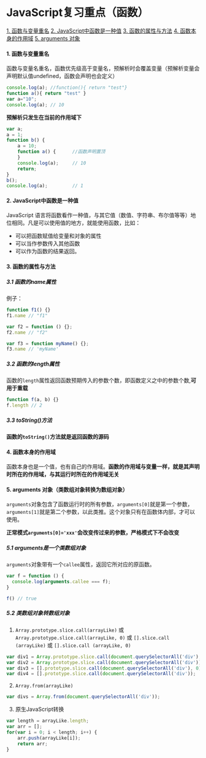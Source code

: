 # JavaScript复习重点（函数）

[1. 函数与变量重名](#1)
[2. JavaScript中函数是一种值](#2)
[3. 函数的属性与方法](#3)
[4. 函数本身的作用域](#4)
[5. arguments 对象](#5)












#### <span id='1'>1. 函数与变量重名</span>

函数与变量名重名，函数优先级高于变量名，预解析时会覆盖变量（预解析变量会声明默认值undefined，函数会声明也会定义）

```javascript
console.log(a); //function(){ return "test"}
function a(){ return "test" }
var a="10"; 
console.log(a); // 10
```
**预解析只发生在当前的作用域下**
```js
var a;
a = 1;
function b() {
	a = 10;
	function a() {    	//函数声明置顶
	}
	console.log(a);		// 10
	return;
}
b();
console.log(a);			// 1
```


#### <span id='2'>2. JavaScript中函数是一种值</span>

JavaScript 语言将函数看作一种值，与其它值（数值、字符串、布尔值等等）地位相同。凡是可以使用值的地方，就能使用函数，比如：

* 可以把函数赋值给变量和对象的属性
* 可以当作参数传入其他函数
* 可以作为函数的结果返回。



#### <span id='3'>3. 函数的属性与方法</span>

##### 3.1 函数的name属性

例子：

```js
function f1() {}
f1.name // "f1"
```

```js
var f2 = function () {};
f2.name // "f2"
```

```js
var f3 = function myName() {};
f3.name // 'myName'
```

##### 3.2 函数的length属性

函数的`length`属性返回函数预期传入的参数个数，即函数定义之中的参数个数,**可用于重载**

```js
function f(a, b) {}
f.length // 2
```

##### 3.3 toString()方法

**函数的`toString()`方法就是返回函数的源码**



#### <span id='4'>4. 函数本身的作用域</span>

函数本身也是一个值，也有自己的作用域。**函数的作用域与变量一样，就是其声明时所在的作用域，与其运行时所在的作用域无关**



#### <span id='5'>5. arguments 对象（类数组对象转换为数组对象）</span>

`arguments`对象包含了函数运行时的所有参数，`arguments[0]`就是第一个参数，`arguments[1]`就是第二个参数，以此类推。这个对象只有在函数体内部，才可以使用。

**正常模式`arguments[0]='xxx'`会改变传过来的参数，严格模式下不会改变**

##### 5.1 arguments是一个类数组对象

`arguments`对象带有一个`callee`属性，返回它所对应的原函数。

```js
var f = function () {
  console.log(arguments.callee === f);
}

f() // true
```

##### 5.2 类数组对象转数组对象

1) `Array.prototype.slice.call(arrayLike)` 或  `Array.prototype.slice.call(arrayLike, 0)` 或 `[].slice.call  (arrayLike)` 或 `[].slice.call (arrayLike, 0)`

```js
var div1 = Array.prototype.slice.call(document.querySelectorAll('div'), 0);
var div2 = Array.prototype.slice.call(document.querySelectorAll('div'));
var div3 = [].prototype.slice.call(document.querySelectorAll('div'), 0);
var div4 = [].prototype.slice.call(document.querySelectorAll('div'));
```

2) `Array.from(arrayLike)`

```js
var divs = Array.from(document.querySelectorAll('div'));
```

3) 原生JavaScript转换

```js
var length = arrayLike.length;
var arr = []; 
for(var i = 0; i < length; i++) {
	arr.push(arrayLike[i]);
	return arr;
}
```













